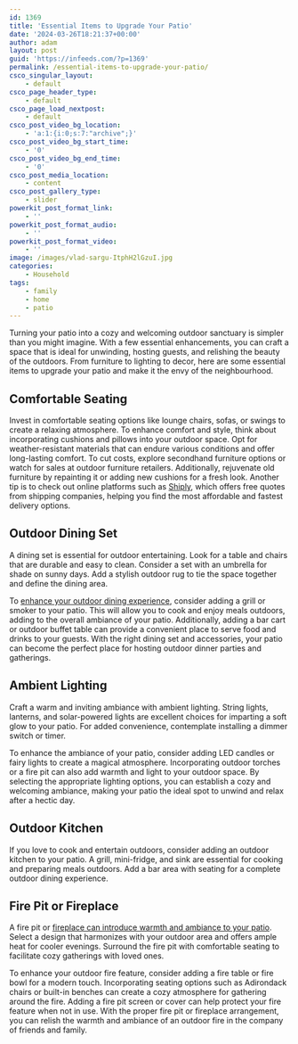 ```yaml
---
id: 1369
title: 'Essential Items to Upgrade Your Patio'
date: '2024-03-26T18:21:37+00:00'
author: adam
layout: post
guid: 'https://infeeds.com/?p=1369'
permalink: /essential-items-to-upgrade-your-patio/
csco_singular_layout:
    - default
csco_page_header_type:
    - default
csco_page_load_nextpost:
    - default
csco_post_video_bg_location:
    - 'a:1:{i:0;s:7:"archive";}'
csco_post_video_bg_start_time:
    - '0'
csco_post_video_bg_end_time:
    - '0'
csco_post_media_location:
    - content
csco_post_gallery_type:
    - slider
powerkit_post_format_link:
    - ''
powerkit_post_format_audio:
    - ''
powerkit_post_format_video:
    - ''
image: /images/vlad-sargu-ItphH2lGzuI.jpg
categories:
    - Household
tags:
    - family
    - home
    - patio
---
```


Turning your patio into a cozy and welcoming outdoor sanctuary is simpler than you might imagine. With a few essential enhancements, you can craft a space that is ideal for unwinding, hosting guests, and relishing the beauty of the outdoors. From furniture to lighting to decor, here are some essential items to upgrade your patio and make it the envy of the neighbourhood.

## **Comfortable Seating**

Invest in comfortable seating options like lounge chairs, sofas, or swings to create a relaxing atmosphere. To enhance comfort and style, think about incorporating cushions and pillows into your outdoor space. Opt for weather-resistant materials that can endure various conditions and offer long-lasting comfort. To cut costs, explore secondhand furniture options or watch for sales at outdoor furniture retailers. Additionally, rejuvenate old furniture by repainting it or adding new cushions for a fresh look. Another tip is to check out online platforms such as [Shiply](https://www.shiply.com/), which offers free quotes from shipping companies, helping you find the most affordable and fastest delivery options.

## **Outdoor Dining Set**

A dining set is essential for outdoor entertaining. Look for a table and chairs that are durable and easy to clean. Consider a set with an umbrella for shade on sunny days. Add a stylish outdoor rug to tie the space together and define the dining area.

To [enhance your outdoor dining experience](https://beerconnoisseur.com/blogs/5-tips-elevate-outdoor-dining-experience), consider adding a grill or smoker to your patio. This will allow you to cook and enjoy meals outdoors, adding to the overall ambiance of your patio. Additionally, adding a bar cart or outdoor buffet table can provide a convenient place to serve food and drinks to your guests. With the right dining set and accessories, your patio can become the perfect place for hosting outdoor dinner parties and gatherings.

## **Ambient Lighting**

Craft a warm and inviting ambiance with ambient lighting. String lights, lanterns, and solar-powered lights are excellent choices for imparting a soft glow to your patio. For added convenience, contemplate installing a dimmer switch or timer.

To enhance the ambiance of your patio, consider adding LED candles or fairy lights to create a magical atmosphere. Incorporating outdoor torches or a fire pit can also add warmth and light to your outdoor space. By selecting the appropriate lighting options, you can establish a cozy and welcoming ambiance, making your patio the ideal spot to unwind and relax after a hectic day.

## **Outdoor Kitchen**

If you love to cook and entertain outdoors, consider adding an outdoor kitchen to your patio. A grill, mini-fridge, and sink are essential for cooking and preparing meals outdoors. Add a bar area with seating for a complete outdoor dining experience.

## **Fire Pit or Fireplace**

A fire pit or [fireplace can introduce warmth and ambiance to your patio](https://www.napoleon.com/en/us/fireplaces/blog/4-reasons-add-outdoor-fireplace-your-home). Select a design that harmonizes with your outdoor area and offers ample heat for cooler evenings. Surround the fire pit with comfortable seating to facilitate cozy gatherings with loved ones.

To enhance your outdoor fire feature, consider adding a fire table or fire bowl for a modern touch. Incorporating seating options such as Adirondack chairs or built-in benches can create a cozy atmosphere for gathering around the fire. Adding a fire pit screen or cover can help protect your fire feature when not in use. With the proper fire pit or fireplace arrangement, you can relish the warmth and ambiance of an outdoor fire in the company of friends and family.
